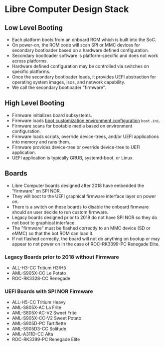 # Libre Computer Design Stack

## Low Level Booting

* Each platform boots from an onboard ROM which is built into the SoC.
* On power-on, the ROM code will scan SPI or MMC devices for secondary bootloader based on a hardware defined configuration.
* Secondary bootloader software is platform-specific and does not work across platforms.
* Hardware defined configuration may be controlled via switches on specific platforms.
* Once the secondary bootloader loads, it provides UEFI abstraction for operating system images, isos, and network capability.
* We call the secondary bootloader "firmware".

## High Level Booting

* Firmware initializes board subsystems.
* Firmware loads [boot customization environment configuration](https://hub.libre.computer/t/how-to-customize-boot-logo-and-silence-the-logs-for-commercial-productization/2706) `boot.ini`.
* Firmware scans for bootable media based on environment configuration.
* Firmware loads scripts, override device-trees, and/or UEFI applications into memory and runs them.
* Firmware provides device-tree or override device-tree to UEFI application.
* UEFI application is typically GRUB, systemd-boot, or Linux.

## Boards

* Libre Computer boards designed after 2018 have embedded the "firmware" on SPI NOR.
* They will boot to the UEFI graphical firmware interface layer on power on.
* There is a switch on these boards to disable the onboard firmware should an user decide to run custom firmware.
* Legacy boards designed prior to 2018 do not have SPI NOR so they do not boot to graphical interface.
* The "firmware" must be flashed correctly to an MMC device (SD or eMMC) so that the bot ROM can load it.
* If not flashed correctly, the board will not do anything on bootup or may appear to not power on in the case of ROC-RK3399-PC Renegade Elite.

### Legacy Boards prior to 2018 without Firmware

* ALL-H3-CC Tritium H3/H5
* AML-S905X-CC Le Potato
* ROC-RK3328-CC Renegade

### UEFI Boards with SPI NOR Firmware

* ALL-H5-CC Tritium Heavy
* AML-S805X-AC La Frite
* AML-S805X-AC-V2 Sweet Frite
* AML-S905X-CC-V2 Sweet Potato
* AML-S905D-PC Tartiflette
* AML-S905D3-CC Solitude
* AML-A311D-CC Alta
* ROC-RK3399-PC Renegade Elite
